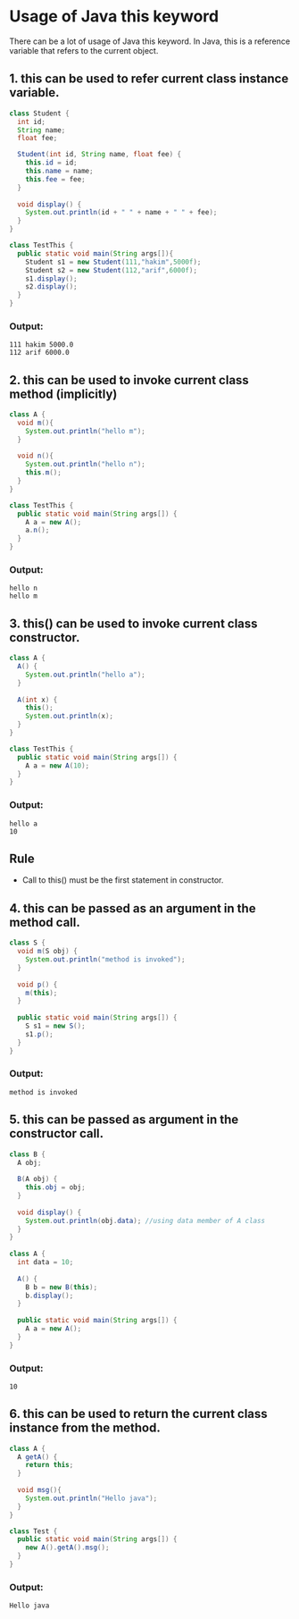 # Usage of Java this keyword
There can be a lot of usage of Java this keyword. In Java, this is a reference variable that refers to the current object.

## 1. this can be used to refer current class instance variable.

```java
class Student {  
  int id;  
  String name;  
  float fee;  

  Student(int id, String name, float fee) {  
    this.id = id;  
    this.name = name;  
    this.fee = fee;  
  }
  
  void display() {
    System.out.println(id + " " + name + " " + fee);
  }  
}

class TestThis {  
  public static void main(String args[]){  
    Student s1 = new Student(111,"hakim",5000f);  
    Student s2 = new Student(112,"arif",6000f);  
    s1.display();  
    s2.display();  
  }
}  
```

### Output:
```
111 hakim 5000.0
112 arif 6000.0
```

## 2. this can be used to invoke current class method (implicitly)

```java
class A {  
  void m(){
    System.out.println("hello m");
  }
  
  void n(){  
    System.out.println("hello n");  
    this.m();  
  }  
}  

class TestThis {  
  public static void main(String args[]) {  
    A a = new A();  
    a.n();  
  }
}  
```

### Output:
```
hello n
hello m
```

## 3. this() can be used to invoke current class constructor.

```java
class A {  
  A() {
    System.out.println("hello a");
  }  
  
  A(int x) {  
    this();  
    System.out.println(x);  
  }  
}

class TestThis {  
  public static void main(String args[]) {  
    A a = new A(10);  
  }
}  
```

### Output:
```
hello a
10
```
## Rule
  - Call to this() must be the first statement in constructor.

## 4. this can be passed as an argument in the method call.

```java
class S {  
  void m(S obj) {  
    System.out.println("method is invoked");  
  } 
  
  void p() {  
    m(this);  
  } 
  
  public static void main(String args[]) {  
    S s1 = new S();  
    s1.p();  
  }  
}  
```

### Output:
```
method is invoked
```

## 5. this can be passed as argument in the constructor call.

```java
class B {  
  A obj;  
  
  B(A obj) {  
    this.obj = obj;  
  }  
  
  void display() {  
    System.out.println(obj.data); //using data member of A class  
  }  
}  
  
class A {  
  int data = 10;  
  
  A() {  
    B b = new B(this);  
    b.display();  
  } 
  
  public static void main(String args[]) {  
    A a = new A();  
  }  
}  
```

### Output:
```
10
```

## 6. this can be used to return the current class instance from the method.

```java
class A {  
  A getA() {  
    return this;  
  }
  
  void msg(){
    System.out.println("Hello java");
  }  
} 

class Test {  
  public static void main(String args[]) {  
    new A().getA().msg();  
  }  
}  
```

### Output:
```
Hello java
```
